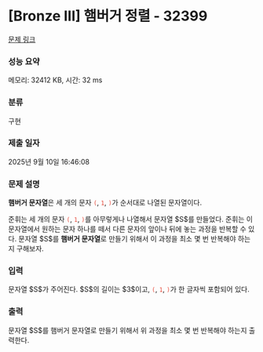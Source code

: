 # [Bronze III] 햄버거 정렬 - 32399 

[문제 링크](https://www.acmicpc.net/problem/32399) 

### 성능 요약

메모리: 32412 KB, 시간: 32 ms

### 분류

구현

### 제출 일자

2025년 9월 10일 16:46:08

### 문제 설명

<p><strong>햄버거 문자열</strong>은 세 개의 문자 <span style="color:#e74c3c;"><code>(</code></span>, <span style="color:#e74c3c;"><code>1</code></span>, <span style="color:#e74c3c;"><code>)</code></span>가 순서대로 나열된 문자열이다.</p>

<p>준휘는 세 개의 문자 <span style="color:#e74c3c;"><code>(</code></span>, <span style="color:#e74c3c;"><code>1</code></span>, <span style="color:#e74c3c;"><code>)</code></span>를 아무렇게나 나열해서 문자열 $S$를 만들었다. 준휘는 이 문자열에서 원하는 문자 하나를 떼서 다른 문자의 앞이나 뒤에 놓는 과정을 반복할 수 있다. 문자열 $S$를 <strong>햄버거 문자열</strong>로 만들기 위해서 이 과정을 최소 몇 번 반복해야 하는지 구해보자.</p>

### 입력 

 <p>문자열 $S$가 주어진다. $S$의 길이는 $3$이고, <span style="color:#e74c3c;"><code>(</code></span>, <span style="color:#e74c3c;"><code>1</code></span>, <span style="color:#e74c3c;"><code>)</code></span>가 한 글자씩 포함되어 있다.</p>

### 출력 

 <p>문자열 $S$를 햄버거 문자열로 만들기 위해서 위 과정을 최소 몇 번 반복해야 하는지 출력한다.</p>

